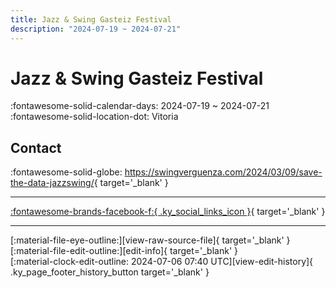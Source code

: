 ```yaml
---
title: Jazz & Swing Gasteiz Festival
description: "2024-07-19 ~ 2024-07-21"
---
```


# Jazz & Swing Gasteiz Festival 

:fontawesome-solid-calendar-days: 2024-07-19 ~ 2024-07-21  
:fontawesome-solid-location-dot: Vitoria  

## Contact

:fontawesome-solid-globe: <https://swingverguenza.com/2024/03/09/save-the-data-jazzswing/>{ target='_blank' }  

---

 [:fontawesome-brands-facebook-f:{ .ky_social_links_icon }](https://www.facebook.com/events/3544885612389987){ target='_blank' }

---

<div class="ky_page_footer" markdown>
<div class="ky_page_footer_trailing" markdown="span">
[:material-file-eye-outline:][view-raw-source-file]{ target='_blank' }
[:material-file-edit-outline:][edit-info]{ target='_blank' }
</div>
<div class="ky_page_footer_leading" markdown="span">
[:material-clock-edit-outline: 2024-07-06 07:40 UTC][view-edit-history]{ .ky_page_footer_history_button target='_blank' }
</div>
</div>

[view-raw-source-file]: https://github.com/swingdance/events/blob/main/2024/es_ES/jazz-n-swing-gasteiz-festival-2024.json "View Raw Source File"
[edit-info]: https://github.com/swingdance/events/issues/new?assignees=&labels=update+event&projects=&template=03-update_entity.yml&title=%5B2024%2Fes_ES%5D%20Update%20Event%3A%20Jazz%20%26%20Swing%20Gasteiz%20Festival&region=es_ES&year=2024&id=jazz-n-swing-gasteiz-festival-2024&name=Jazz%20%26%20Swing%20Gasteiz%20Festival&org_id= "Edit Info"

[view-edit-history]: https://github.com/swingdance/events/commits/main/2024/es_ES/jazz-n-swing-gasteiz-festival-2024.json "View Edit History"

